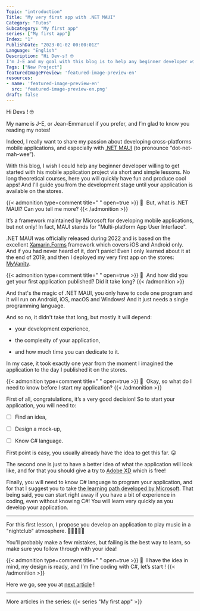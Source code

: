 ```yaml
---
Topic: "introduction"
Title: "My very first app with .NET MAUI"
Category: "Tutos"
Subcategory: "My first app"
series: ["My first app"]
Index: "1"
PublishDate: "2023-01-02 00:00:01Z"
Language: "English"
Description: "Hi Dev-s! 🤓
I'm J-E and my goal with this blog is to help any beginner developer willing to get started with his mobile application through very simple lessons. No long theoretical courses, here you will quickly have fun and produce cool apps! And I'll guide you from the development stage until your application is available on the stores."
Tags: ["New Project"]
featuredImagePreview: 'featured-image-preview-en'
resources:
- name: 'featured-image-preview-en'
  src: 'featured-image-preview-en.png'
draft: false
---
```


<!--more-->

Hi Devs ! 🤓



My name is J-E, or Jean-Emmanuel if you prefer, and I’m glad to know you reading my notes!

Indeed, I really want to share my passion about developing cross-platforms mobile applications, and especially with [.NET MAUI](https://learn.microsoft.com/en-us/dotnet/maui/what-is-maui) (to pronounce “dot-net-mah-wee”).

With this blog, I wish I could help any beginner developer willing to get started with his mobile application project via short and simple lessons. No long theoretical courses, here you will quickly have fun and produce cool apps! And I'll guide you from the development stage until your application is available on the stores.




{{< admonition type=comment title="‎ " open=true >}}
🐒‎ ‎ But, what is .NET MAUI? Can you tell me more?
{{< /admonition >}}


It’s a framework maintained by Microsoft for developing mobile applications, but not only! In fact, MAUI stands for "Multi-platform App User Interface".

.NET MAUI was officially released during 2022 and is based on the excellent [Xamarin.Forms](https://learn.microsoft.com/en-us/xamarin/) framework which covers iOS and Android only. And if you had never heard of it, don't panic! Even I only learned about it at the end of 2019, and then I deployed my very first app on the stores: [MyVanity](https://en.myvanity-app.com/).




{{< admonition type=comment title="‎ " open=true >}}
🐒‎ ‎ And how did you get your first application published? Did it take long?
{{< /admonition >}}


And that's the magic of .NET MAUI, you only have to code one program and it will run on Android, iOS, macOS and Windows! And it just needs a single programming language.

And so no, it didn't take that long, but mostly it will depend:

* your development experience,

* the complexity of your application,

* and how much time you can dedicate to it.



In my case, it took exactly one year from the moment I imagined the application to the day I published it on the stores.




{{< admonition type=comment title="‎ " open=true >}}
🐒‎ ‎ Okay, so what do I need to know before I start my application?
{{< /admonition >}}


First of all, congratulations, it’s a very good decision! So to start your application, you will need to:

- [ ] Find an idea,

- [ ] Design a mock-up,

- [ ] Know C# language.



First point is easy, you usually already have the idea to get this far. 😛

The second one is just to have a better idea of what the application will look like, and for that you should give a try to [Adobe XD](https://helpx.adobe.com/fr/xd/get-started.html) which is free!

Finally, you will need to know C# language to program your application, and for that I suggest you to take [the learning path developed by Microsoft](https://learn.microsoft.com/en-us/training/paths/csharp-first-steps/). That being said, you can start right away if you have a bit of experience in coding, even without knowing C#! You will learn very quickly as you develop your application.

___
For this first lesson, I propose you develop an application to play music in a "nightclub" atmosphere. 💃🏾🕺🏻🪩

You'll probably make a few mistakes, but failing is the best way to learn, so make sure you follow through with your idea!




{{< admonition type=comment title="‎ " open=true >}}
🐒‎ ‎ I have the idea in mind, my design is ready, and I’m fine coding with C#, let’s start !
{{< /admonition >}}


Here we go, see you at <a href="../3-first-run-of-the-project/">next article</a> !

___
More articles in the series:
{{< series "My first app" >}}
